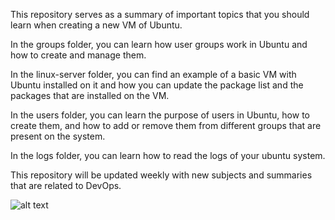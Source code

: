 This repository serves as a summary of important topics that you should learn when creating a new VM of Ubuntu.

In the groups folder, you can learn how user groups work in Ubuntu and how to create and manage them.

In the linux-server folder, you can find an example of a basic VM with Ubuntu installed on it and how you can update the package list and the packages that are installed on the VM.

In the users folder, you can learn the purpose of users in Ubuntu, how to create them, and how to add or remove them from different groups that are present on the system.

In the logs folder, you can learn how to read the logs of your ubuntu system.

This repository will be updated weekly with new subjects and summaries that are related to DevOps.

![alt text](https://media.licdn.com/dms/image/D5612AQGPiLwBa4Fe9A/article-cover_image-shrink_600_2000/0/1690634415110?e=2147483647&v=beta&t=qM8qSlpxAE0RfonXynfbwrVfBivc_PJjNlYRrD-pZn0)
